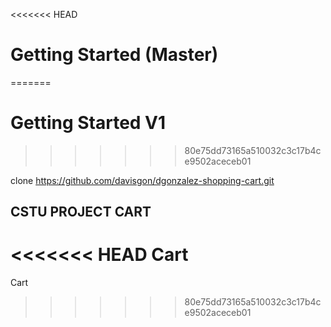 <<<<<<< HEAD
# Getting Started  (Master)
=======
# Getting Started  V1
>>>>>>> 80e75dd73165a510032c3c17b4ce9502aceceb01

clone https://github.com/davisgon/dgonzalez-shopping-cart.git

## CSTU PROJECT CART

<<<<<<< HEAD
Cart
=======
Cart
>>>>>>> 80e75dd73165a510032c3c17b4ce9502aceceb01
